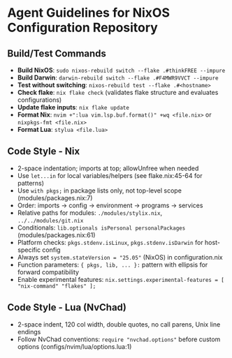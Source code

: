 # Agent Guidelines for NixOS Configuration Repository

## Build/Test Commands
- **Build NixOS**: `sudo nixos-rebuild switch --flake .#thinkFREE --impure`
- **Build Darwin**: `darwin-rebuild switch --flake .#F4MWR9VVCT --impure`
- **Test without switching**: `nixos-rebuild test --flake .#<hostname>`
- **Check flake**: `nix flake check` (validates flake structure and evaluates configurations)
- **Update flake inputs**: `nix flake update`
- **Format Nix**: `nvim +":lua vim.lsp.buf.format()" +wq <file.nix>` or `nixpkgs-fmt <file.nix>`
- **Format Lua**: `stylua <file.lua>`

## Code Style - Nix
- 2-space indentation; imports at top; allowUnfree when needed
- Use `let...in` for local variables/helpers (see flake.nix:45-64 for patterns)
- Use `with pkgs;` in package lists only, not top-level scope (modules/packages.nix:7)
- Order: imports → config → environment → programs → services
- Relative paths for modules: `./modules/stylix.nix`, `../../modules/git.nix`
- Conditionals: `lib.optionals isPersonal personalPackages` (modules/packages.nix:61)
- Platform checks: `pkgs.stdenv.isLinux`, `pkgs.stdenv.isDarwin` for host-specific config
- Always set `system.stateVersion = "25.05"` (NixOS) in configuration.nix
- Function parameters: `{ pkgs, lib, ... }:` pattern with ellipsis for forward compatibility
- Enable experimental features: `nix.settings.experimental-features = [ "nix-command" "flakes" ];`

## Code Style - Lua (NvChad)
- 2-space indent, 120 col width, double quotes, no call parens, Unix line endings
- Follow NvChad conventions: `require "nvchad.options"` before custom options (configs/nvim/lua/options.lua:1)
